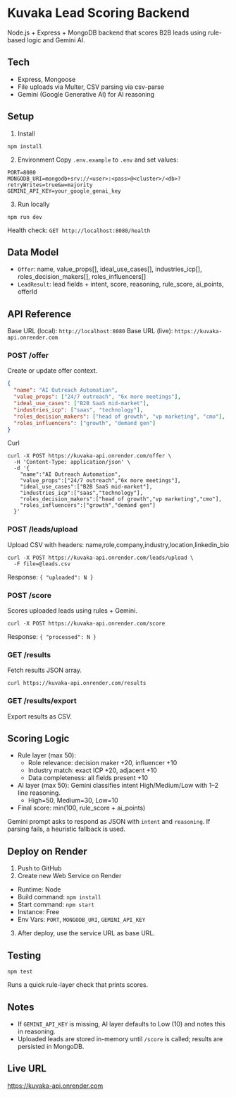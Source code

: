 # Kuvaka Lead Scoring Backend

Node.js + Express + MongoDB backend that scores B2B leads using rule-based logic and Gemini AI.

## Tech
- Express, Mongoose
- File uploads via Multer, CSV parsing via csv-parse
- Gemini (Google Generative AI) for AI reasoning

## Setup
1. Install
```
npm install
```
2. Environment
Copy `.env.example` to `.env` and set values:
```
PORT=8080
MONGODB_URI=mongodb+srv://<user>:<pass>@<cluster>/<db>?retryWrites=true&w=majority
GEMINI_API_KEY=your_google_genai_key
```
3. Run locally
```
npm run dev
```
Health check: `GET http://localhost:8080/health`

## Data Model
- `Offer`: name, value_props[], ideal_use_cases[], industries_icp[], roles_decision_makers[], roles_influencers[]
- `LeadResult`: lead fields + intent, score, reasoning, rule_score, ai_points, offerId

## API Reference
Base URL (local): `http://localhost:8080`
Base URL (live): `https://kuvaka-api.onrender.com`

### POST /offer
Create or update offer context.
```json
{
  "name": "AI Outreach Automation",
  "value_props": ["24/7 outreach", "6x more meetings"],
  "ideal_use_cases": ["B2B SaaS mid-market"],
  "industries_icp": ["saas", "technology"],
  "roles_decision_makers": ["head of growth", "vp marketing", "cmo"],
  "roles_influencers": ["growth", "demand gen"]
}
```

Curl
```
curl -X POST https://kuvaka-api.onrender.com/offer \
  -H 'Content-Type: application/json' \
  -d '{
    "name":"AI Outreach Automation",
    "value_props":["24/7 outreach","6x more meetings"],
    "ideal_use_cases":["B2B SaaS mid-market"],
    "industries_icp":["saas","technology"],
    "roles_decision_makers":["head of growth","vp marketing","cmo"],
    "roles_influencers":["growth","demand gen"]
  }'
```

### POST /leads/upload
Upload CSV with headers: name,role,company,industry,location,linkedin_bio
```
curl -X POST https://kuvaka-api.onrender.com/leads/upload \
  -F file=@leads.csv
```
Response: `{ "uploaded": N }`

### POST /score
Scores uploaded leads using rules + Gemini.
```
curl -X POST https://kuvaka-api.onrender.com/score
```
Response: `{ "processed": N }`

### GET /results
Fetch results JSON array.
```
curl https://kuvaka-api.onrender.com/results
```

### GET /results/export
Export results as CSV.

## Scoring Logic
- Rule layer (max 50):
  - Role relevance: decision maker +20, influencer +10
  - Industry match: exact ICP +20, adjacent +10
  - Data completeness: all fields present +10
- AI layer (max 50): Gemini classifies intent High/Medium/Low with 1–2 line reasoning.
  - High=50, Medium=30, Low=10
- Final score: min(100, rule_score + ai_points)

Gemini prompt asks to respond as JSON with `intent` and `reasoning`. If parsing fails, a heuristic fallback is used.

## Deploy on Render
1. Push to GitHub
2. Create new Web Service on Render
- Runtime: Node
- Build command: `npm install`
- Start command: `npm start`
- Instance: Free
- Env Vars: `PORT`, `MONGODB_URI`, `GEMINI_API_KEY`
3. After deploy, use the service URL as base URL.

## Testing
```
npm test
```
Runs a quick rule-layer check that prints scores.

## Notes
- If `GEMINI_API_KEY` is missing, AI layer defaults to Low (10) and notes this in reasoning.
- Uploaded leads are stored in-memory until `/score` is called; results are persisted in MongoDB.

## Live URL
https://kuvaka-api.onrender.com
